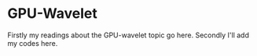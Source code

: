 # GPU-Wavelet
Firstly my readings about the GPU-wavelet topic go here.
Secondly I'll add my codes here. 
